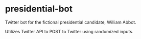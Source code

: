 # presidential-bot
Twitter bot for the fictional presidential candidate, William Abbot.

Utilizes Twitter API to POST to Twitter using randomized inputs.
